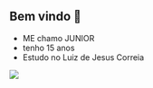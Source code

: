 ## Bem vindo 🍫
- ME chamo JUNIOR
- tenho 15 anos
- Estudo no Luiz de Jesus Correia


![]( ![image](https://github.com/user-attachments/assets/ce9f9cf5-86a2-43a1-b105-3e6cfcb41ae1)
)
 
